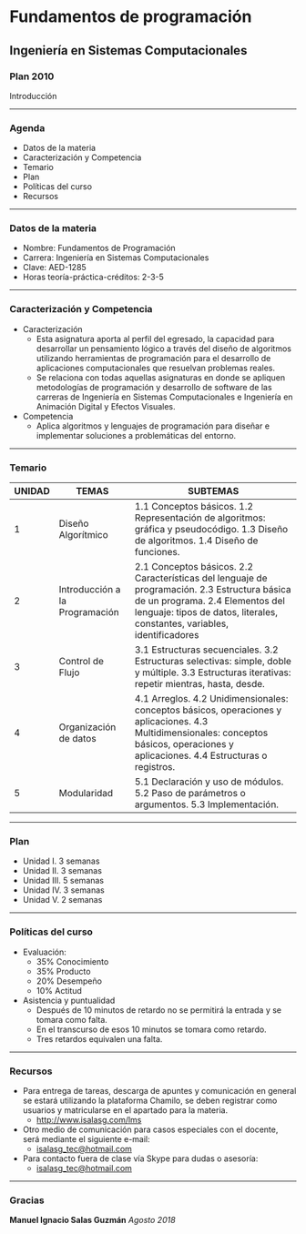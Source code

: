# Fundamentos de programación
## Ingeniería en Sistemas Computacionales
### Plan 2010

Introducción

---

### Agenda
- Datos de la materia
- Caracterización y Competencia
- Temario
- Plan
- Políticas del curso
- Recursos

---

### Datos de la materia
- Nombre: Fundamentos de Programación
- Carrera: Ingeniería en Sistemas Computacionales
- Clave: AED-1285
- Horas teoría-práctica-créditos: 2-3-5

---

### Caracterización y Competencia
- Caracterización
    - Esta asignatura aporta al perfil del egresado, la capacidad para desarrollar un pensamiento lógico a través del diseño de algoritmos utilizando herramientas de programación para el desarrollo de aplicaciones computacionales que resuelvan problemas reales.  
    - Se relaciona con todas aquellas asignaturas en donde se apliquen metodologías de programación y desarrollo de software de las carreras de Ingeniería en Sistemas Computacionales e Ingeniería en Animación Digital y Efectos Visuales.
- Competencia
    - Aplica algoritmos y lenguajes de programación para diseñar e implementar soluciones a problemáticas del entorno.

---

### Temario
UNIDAD | TEMAS | SUBTEMAS
-- | -- | --
1 | Diseño Algorítmico | 1.1 Conceptos básicos. 1.2 Representación de algoritmos: gráfica y pseudocódigo. 1.3 Diseño de algoritmos. 1.4 Diseño de funciones.
2 | Introducción a la Programación | 2.1 Conceptos básicos. 2.2 Características del lenguaje de programación. 2.3 Estructura básica de un programa. 2.4 Elementos del lenguaje: tipos de datos, literales, constantes, variables, identificadores
3 | Control de Flujo | 3.1 Estructuras secuenciales. 3.2 Estructuras selectivas: simple, doble y múltiple. 3.3 Estructuras iterativas: repetir mientras, hasta, desde.
4 | Organización de datos | 4.1 Arreglos. 4.2 Unidimensionales: conceptos básicos, operaciones y aplicaciones. 4.3 Multidimensionales: conceptos básicos, operaciones y aplicaciones. 4.4 Estructuras o registros.
5 | Modularidad | 5.1 Declaración y uso de módulos. 5.2 Paso de parámetros o argumentos. 5.3 Implementación.

---
### Plan
- Unidad I. 3 semanas
- Unidad II. 3 semanas
- Unidad III. 5 semanas
- Unidad IV. 3 semanas
- Unidad V. 2 semanas

---
### Políticas del curso
- Evaluación:
    - 35% Conocimiento
    - 35% Producto
    - 20% Desempeño
    - 10% Actitud
- Asistencia y puntualidad
    - Después de 10 minutos de retardo no se permitirá la entrada y se tomara como falta.
    - En el transcurso de esos 10 minutos se tomara como retardo.
    - Tres retardos equivalen una falta.

---
### Recursos
- Para entrega de tareas, descarga de apuntes y comunicación en general se estará utilizando la plataforma Chamilo, se deben registrar como usuarios y matricularse en el apartado para la materia.
    - http://www.isalasg.com/lms
- Otro medio de comunicación para casos especiales con el docente, será mediante el siguiente e-mail:
    - isalasg_tec@hotmail.com
- Para contacto fuera de clase vía Skype para dudas o asesoría:
    - isalasg_tec@hotmail.com

---
### Gracias
**Manuel Ignacio Salas Guzmán**
*Agosto 2018*
